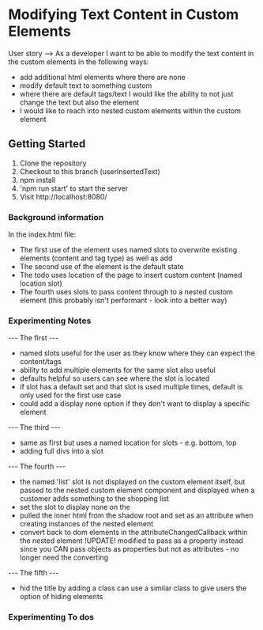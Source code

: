 # Modifying Text Content in Custom Elements

User story --> As a developer I want to be able to modify the text content in the custom elements in the following ways:
- add additional html elements where there are none
- modify default text to something custom
- where there are default tags/text I would like the ability to not just change the text but also the element
- I would like to reach into nested custom elements within the custom element

## Getting Started

1. Clone the repository
2. Checkout to this branch (userInsertedText)
3. npm install
4. 'npm run start' to start the server
5. Visit http://localhost:8080/

### Background information

In the index.html file:
- The first use of the <shopping-list> element uses named slots to overwrite existing elements (content and tag type) as well as add
- The second use of the <shopping-list> element is the default state
- The  <shopping-list> todo uses location of the page to insert custom content (named location slot)
- The fourth <shopping-list> uses slots to pass content through to a nested custom element (this probably isn't performant - look into a better way)

### Experimenting Notes

--- The first <shopping-list> ---
 - named slots useful for the user as they know where they can expect the content/tags
 - ability to add multiple elements for the same slot also useful
 - defaults helpful so users can see where the slot is located
 - if slot has a default set and that slot is used multiple times, default is only used for the first use case
 - could add a display none option if they don't want to display a specific element 
  
--- The third <shopping-list> ---
- same as first but uses a named location for slots - e.g. bottom, top
- adding full divs into a slot
  
--- The fourth <shopping-list> ---
- the named 'list' slot is not displayed on the <shopping-list> custom element itself, but passed to the nested custom element <shopping-item> component and displayed when a customer adds something to the shopping list
- set the slot to display none on the <shopping-list> 
- pulled the inner html from the shadow root and set as an attribute when creating instances of the nested element
- convert back to dom elements in the attributeChangedCallback within the nested <shopping-item> element
  !UPDATE! modified to pass as a property instead since you CAN pass objects as properties but not as attributes - no longer need the converting 

--- The fifth <shopping-list> ---
- hid the title by adding a class
can use a similar class to give users the option of hiding elements

### Experimenting To dos


